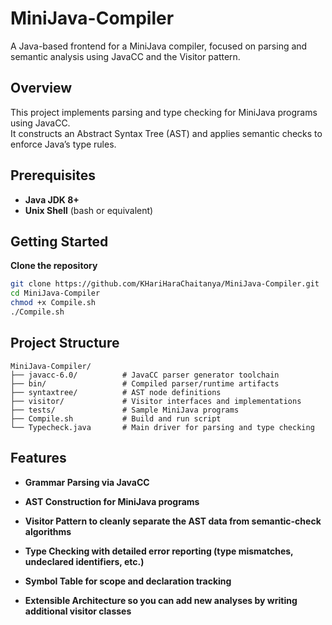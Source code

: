 # MiniJava-Compiler

A Java-based frontend for a MiniJava compiler, focused on parsing and semantic analysis using JavaCC and the Visitor pattern.

## Overview
This project implements parsing and type checking for MiniJava programs using JavaCC.  
It constructs an Abstract Syntax Tree (AST) and applies semantic checks to enforce Java’s type rules.

## Prerequisites
- **Java JDK 8+**  
- **Unix Shell** (bash or equivalent)

## Getting Started
 **Clone the repository**  
   ```bash
   git clone https://github.com/KHariHaraChaitanya/MiniJava-Compiler.git
   cd MiniJava-Compiler
   chmod +x Compile.sh
   ./Compile.sh
   ```
## Project Structure
```
MiniJava-Compiler/
├── javacc-6.0/          # JavaCC parser generator toolchain
├── bin/                 # Compiled parser/runtime artifacts
├── syntaxtree/          # AST node definitions
├── visitor/             # Visitor interfaces and implementations
├── tests/               # Sample MiniJava programs
├── Compile.sh           # Build and run script
└── Typecheck.java       # Main driver for parsing and type checking
```
## Features
- **Grammar Parsing via JavaCC**

- **AST Construction for MiniJava programs**

- **Visitor Pattern to cleanly separate the AST data from semantic-check algorithms**

- **Type Checking with detailed error reporting (type mismatches, undeclared identifiers, etc.)**

- **Symbol Table for scope and declaration tracking**

- **Extensible Architecture so you can add new analyses by writing additional visitor classes**


